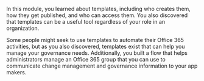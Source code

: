 In this module, you learned about templates, including who creates them,
how they get published, and who can access them. You also discovered that
templates can be a useful tool regardless of your role in an organization.

Some people might seek to use templates to automate their Office 365 activities,
but as you also discovered, templates exist that can help you manage
your governance needs. Additionally, you built a flow that helps administrators manage
an Office 365 group that you can use to communicate change management and governance
information to your app makers.
